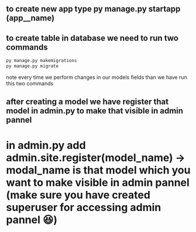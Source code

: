 ## to create new app type py manage.py startapp (app__name)

## to create table in database we need to run two commands
  ```python
  py manage.py makemigrations
  py manage.py migrate 
  ``` 
  note every time we perform changes in our models fields than we have run this two commands

## after creating a model we have register that model in admin.py to make that visible in admin pannel
   # in admin.py add  admin.site.register(model_name)  -> modal_name is that model which you want to make visible in admin pannel (make sure you have created superuser for accessing admin pannel 😆)  